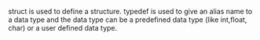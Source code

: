 struct is used to define a structure. typedef is used to give an alias name to a data type and the data type can be a predefined data type (like int,float, char) or a user defined data type.
